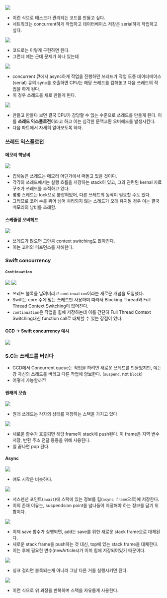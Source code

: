 
![](https://velog.velcdn.com/images/enebin777/post/78cd5798-1d0f-42d7-a870-94314a2ccd34/image.png)
- 이런 식으로 태스크가 관리되는 코드를 만들고 싶다. 
- 네트워크는 concurrent하게 작업하고 데이터베이스 저장은 serial하게 작업하고 싶다. 

![](https://velog.velcdn.com/images/enebin777/post/10841fc6-0375-4244-a7db-19239887a155/image.png)
- 코드로는 이렇게 구현하면 된다.
- 그런데 얘는 근데 문제가 하나 있는데

![](https://velog.velcdn.com/images/enebin777/post/3eb1b022-754a-4528-9447-57038800d0c5/image.png)
- concurrent 큐에서 async하게 작업을 진행하던 쓰레드가 작업 도중 데이터베이스(serial) 큐의 sync를 호출하면 CPU는 해당 쓰레드를 킵해놓고 다음 쓰레드의 작업을 하게 된다.
- 이 경우 쓰레드를 새로 만들게 된다.


![](https://velog.velcdn.com/images/enebin777/post/8b7a68a3-6bf0-4d8e-ae5f-25db8ed67c3d/image.png)
- 만들고 만들다 보면 결국 CPU가 감당할 수 없는 수준으로 쓰레드를 만들게 된다. 이를 **쓰레드 익스플로전**이라고 하고 이는 심각한 문맥교환 오버헤드를 발생시킨다.
- 다음 파트에서 자세히 알아보도록 하자.


### 쓰레드 익스플로전
#### 메모리 핵낭비
![](https://velog.velcdn.com/images/enebin777/post/dc1832e1-6a9b-43cb-b0e3-ab722ed38918/image.png)
- 킵해놓은 쓰레드는 메모리 어딘가에서 떠돌고 있을 것이다.
- 각각의 쓰레드에서는 실행 흐름을 저장하는 stack이 있고, 그와 관련된 kernal 자료구조가 쓰레드를 추적하고 있다. 
- 몇몇 스레드는 lock으로 붙잡혀있어, 다른 쓰레드의 동작이 필요할 수도 있다. 
- 그러므로 코어 수를 뛰어 넘어 처리되지 않는 스레드가 오래 유지될 경우 이는 결국 메모리의 낭비를 초래함.


#### 스케줄링 오버헤드
![](https://velog.velcdn.com/images/enebin777/post/ba4263e2-be75-4f78-a23f-789cbdf2e54f/image.png)
- 쓰레드가 많으면 그만큼 context switching도 많아진다. 
- 이는 코어의 퍼포먼스를 저해한다. 


### Swift concurrency
#### `Continuation`
![](https://velog.velcdn.com/images/enebin777/post/fd3b3692-88e4-4d28-95f6-f00b627c70a6/image.png)
![](https://velog.velcdn.com/images/enebin777/post/8504ac91-e589-4d3d-a5fa-21e1efee039f/image.png)
- 쓰레드 블록을 날려버리고 `continuation`이라는 새로운 개념을 도입했다.
- Swift는 core 수에 맞는 쓰레드만 사용하며 따라서 Blocking Thread와 Full Thread Context Switching이 없어진다.
- `continuation`은 작업을 힙에 저장하는데 이를 간단히 Full Thread Context Switching대신 function call로 대체할 수 있는 장점이 있다. 



#### GCD -> Swift concurrency 예시
![](https://velog.velcdn.com/images/enebin777/post/0aa5b1a1-69a6-4154-b51b-198304045b11/image.png)


### S.C는 쓰레드를 버린다
- GCD에서 Concurrent queue는 작업을 하려면 새로운 쓰레드를 만들었지만, 얘는 걍 자신의 쓰레드를 버리고 다른 작업에 양보한다. (`suspend`, not `block`)
- 어떻게 가능할까??

#### 원래의 모습
![](https://velog.velcdn.com/images/enebin777/post/0f6db3fb-c52a-43d7-9416-021688e5a0d2/image.png)
- 원래 쓰레드는 각자의 상태를 저장하는 스택을 가지고 있다

![](https://velog.velcdn.com/images/enebin777/post/e0ba1044-dda1-4892-80c2-a0ee831153ae/image.png)
- 새로운 함수가 호출되면 해당 frame이 stack에 push된다. 이 frame은 지역 변수 저장, 반환 주소 전달 등등을 위해 사용된다.
- 일 끝나면 pop 된다. 

#### Async
![](https://velog.velcdn.com/images/enebin777/post/90e971f3-9eb4-4f8a-9e05-83a0f66efc1b/image.png)

- 얘도 시작은 비슷하다.

![](https://velog.velcdn.com/images/enebin777/post/704545f1-fe8b-488c-b379-9f1871775548/image.png)
- 서스펜션 포인트(`await`)에 스택에 있는 정보를 힙(`async frame`으로)에 저장한다. 
- 이의 존재 이유는, suspendsion point를 넘나들어 저장해야 하는 정보를 담기 위함이다.

![](https://velog.velcdn.com/images/enebin777/post/91dd1402-8870-4f8b-8831-16ddb40f7ffa/image.png)
- 이제 save 함수가 실행되면, add는 save를 위한 새로운 stack frame으로 대체된다.
- 새로운 stack frame을 push하는 것 대신, top에 있는 stack frame을 대체한다.
- 이는 후에 필요한 변수(newArticles)가 이미 힙에 저장되어있기 때문이다.


![](https://velog.velcdn.com/images/enebin777/post/3af1e560-e35d-4559-a6f3-37f99cfaa2a0/image.png)
- 싱크 걸리면 블록되는게 아니라 그냥 다른 거를 실행시키면 된다.

![](https://velog.velcdn.com/images/enebin777/post/6f89c3da-fbc1-471e-aad4-591e10d46655/image.png)
- 이런 식으로 위 과정을 반복하며 스택을 자유롭게 사용한다. 









